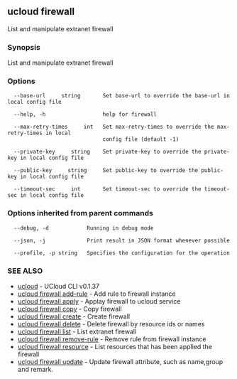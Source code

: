 ## ucloud firewall

List and manipulate extranet firewall

### Synopsis

List and manipulate extranet firewall

### Options

```
  --base-url     string       Set base-url to override the base-url in local config file 

  --help, -h                  help for firewall 

  --max-retry-times     int   Set max-retry-times to override the max-retry-times in local
                              config file (default -1) 

  --private-key     string    Set private-key to override the private-key in local config file 

  --public-key     string     Set public-key to override the public-key in local config file 

  --timeout-sec     int       Set timeout-sec to override the timeout-sec in local config file 

```

### Options inherited from parent commands

```
  --debug, -d            Running in debug mode 

  --json, -j             Print result in JSON format whenever possible 

  --profile, -p string   Specifies the configuration for the operation 

```

### SEE ALSO

* [ucloud](cli/cmd/ucloud)	 - UCloud CLI v0.1.37
* [ucloud firewall add-rule](cli/cmd/ucloud/firewall/add-rule)	 - Add rule to firewall instance
* [ucloud firewall apply](cli/cmd/ucloud/firewall/apply)	 - Applay firewall to ucloud service
* [ucloud firewall copy](cli/cmd/ucloud/firewall/copy)	 - Copy firewall
* [ucloud firewall create](cli/cmd/ucloud/firewall/create)	 - Create firewall
* [ucloud firewall delete](cli/cmd/ucloud/firewall/delete)	 - Delete firewall by resource ids or names
* [ucloud firewall list](cli/cmd/ucloud/firewall/list)	 - List extranet firewall
* [ucloud firewall remove-rule](cli/cmd/ucloud/firewall/remove-rule)	 - Remove rule from firewall instance
* [ucloud firewall resource](cli/cmd/ucloud/firewall/resource)	 - List resources that has been applied the firewall
* [ucloud firewall update](cli/cmd/ucloud/firewall/update)	 - Update firewall attribute, such as name,group and remark.

